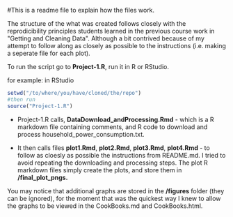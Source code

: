 #This is a readme file to explain how the files work. 

The structure of the what was created follows closely with the reprodicibility principles 
students learned in the previous course work in "Getting and Cleaning Data". Although a bit
contrived because of my attempt to follow along as closely as possible to the instructions
(i.e. making a seperate file for each plot). 

To run the script go to **Project-1.R**, run it in R or RStudio. 

for example:
in RStudio

```r
setwd("/to/where/you/have/cloned/the/repo")
#then run
source("Project-1.R")
```

+ Project-1.R calls, **DataDownload_andProcessing.Rmd** - which is a R markdown file containing comments, 
and R code to download and process household_power_consumption.txt. 

+ It then calls files **plot1.Rmd**, **plot2.Rmd**, **plot3.Rmd**, **plot4.Rmd** - to follow as cloesly as possible the
instructions from README.md. I tried to avoid repeating the downloading and processing
steps. The plot R markdown files simply create the plots, and store them in **/final_plot_pngs.**

You may notice that additional graphs are stored in the **/figures** folder (they can be ignored), 
for the moment that was the quickest way I knew to allow the graphs to be viewed in the CookBooks.md 
and CookBooks.html.

